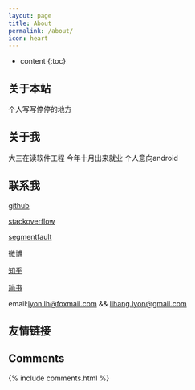 ```yaml
---
layout: page
title: About
permalink: /about/
icon: heart
---
```


* content
{:toc}

## 关于本站
个人写写停停的地方 


## 关于我
大三在读软件工程 今年十月出来就业 个人意向android


## 联系我
[github](https://github.com/LyonUp)

[stackoverflow](https://stackoverflow.com/users/6307053/lyonup)

[segmentfault](https://segmentfault.com/u/lyonup)

[微博](https://weibo.com/3207861813/profile?topnav=1&wvr=6)

[知乎](https://www.zhihu.com/people/li-hang-55-41)

[简书](https://www.jianshu.com/users/f674382e9478/timeline)

email:lyon.lh@foxmail.com && lihang.lyon@gmail.com

## 友情链接



## Comments

{% include comments.html %}
